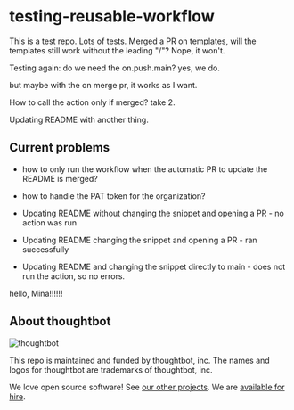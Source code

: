 # testing-reusable-workflow

This is a test repo. Lots of tests. Merged a PR on templates, will the templates still work without the leading "/"? Nope, it won't.

Testing again: do we need the on.push.main? yes, we do.

but maybe with the on merge pr, it works as I want.

How to call the action only if merged? take 2.

Updating README with another thing.

## Current problems

- how to only run the workflow when the automatic PR to update the README is merged?
- how to handle the PAT token for the organization?


- Updating README without changing the snippet and opening a PR - no action was run
- Updating README changing the snippet and opening a PR - ran successfully
- Updating README and changing the snippet directly to main - does not run the action, so no errors.

hello, Mina!!!!!!

<!-- START /templates/footer.md -->
## About thoughtbot

![thoughtbot](https://thoughtbot.com/thoughtbot-logo-for-readmes.svg)

This repo is maintained and funded by thoughtbot, inc.
The names and logos for thoughtbot are trademarks of thoughtbot, inc.

We love open source software!
See [our other projects][community].
We are [available for hire][hire].

[community]: https://thoughtbot.com/community?utm_source=github
[hire]: https://thoughtbot.com/hire-us?utm_source=github


<!-- END /templates/footer.md -->
